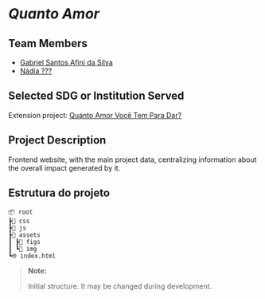 # *Quanto Amor*

## Team Members

- [Gabriel Santos Afini da Silva](https://github.com/AzumaNoDoragon)
- [Nádia ???](https://github.com/nadiayuzawa)

## Selected SDG or Institution Served

Extension project: [Quanto Amor Você Tem Para Dar?](https://www.instagram.com/quantoamorutfpr/)

## Project Description

Frontend website, with the main project data, centralizing information about the overall impact generated by it.

## Estrutura do projeto
```
📦 root
┣📂 css
┣📂 js
┣📂 assets
┃ ┣📂 figs
┃ ┗📂 img
┗🌐 index.html
```
> **Note:**
>
> Initial structure. It may be changed during development.

